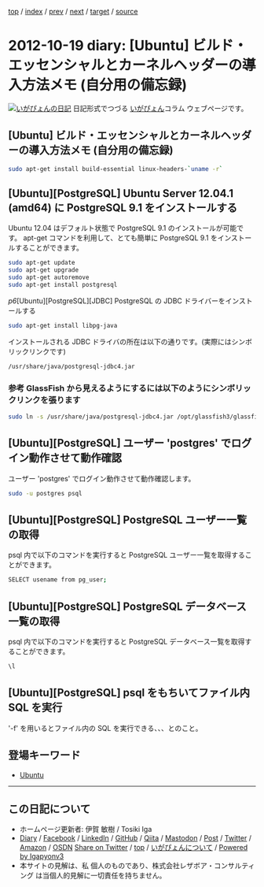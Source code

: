 [top](../index.html) 
 / [index](index.html) 
 / [prev](ig121018.html) 
 / [next](ig121020.html) 
 / [target](https://www.igapyon.jp/igapyon/diary/2012/ig121019.html) 
 / [source](https://github.com/igapyon/diary/blob/master/2012/ig121019.src.md) 

2012-10-19 diary: [Ubuntu] ビルド・エッセンシャルとカーネルヘッダーの導入方法メモ (自分用の備忘録)
=====================================================================================================
[![いがぴょんの日記](https://www.igapyon.jp/igapyon/diary/images/iga202308_256.jpg "いがぴょん")](https://www.igapyon.jp/igapyon/diary/memo/memoigapyon.html) 日記形式でつづる [いがぴょん](https://www.igapyon.jp/igapyon/diary/memo/memoigapyon.html)コラム ウェブページです。

## [Ubuntu] ビルド・エッセンシャルとカーネルヘッダーの導入方法メモ (自分用の備忘録)


```sh
sudo apt-get install build-essential linux-headers-`uname -r`
```



## [Ubuntu][PostgreSQL] Ubuntu Server 12.04.1 (amd64) に PostgreSQL 9.1 をインストールする

Ubuntu 12.04 はデフォルト状態で PostgreSQL 9.1 のインストールが可能です。
apt-get コマンドを利用して、とても簡単に PostgreSQL 9.1 をインストールすることができます。

```sh
sudo apt-get update
sudo apt-get upgrade
sudo apt-get autoremove
sudo apt-get install postgresql
```


*p6*[Ubuntu][PostgreSQL][JDBC] PostgreSQL の JDBC ドライバーをインストールする

```sh
sudo apt-get install libpg-java
```


インストールされる JDBC ドライバの所在は以下の通りです。(実際にはシンボリックリンクです)

```sh
/usr/share/java/postgresql-jdbc4.jar
```



### 参考 GlassFish から見えるようにするには以下のようにシンボリックリンクを張ります


```sh
sudo ln -s /usr/share/java/postgresql-jdbc4.jar /opt/glassfish3/glassfish/domains/domain1/lib/ext/postgresql-jdbc4.jar
```



## [Ubuntu][PostgreSQL] ユーザー 'postgres' でログイン動作させて動作確認

ユーザー 'postgres' でログイン動作させて動作確認します。

```sh
sudo -u postgres psql
```



## [Ubuntu][PostgreSQL] PostgreSQL ユーザー一覧の取得

psql 内で以下のコマンドを実行すると PostgreSQL ユーザー一覧を取得することができます。

```sh
SELECT usename from pg_user;
```



## [Ubuntu][PostgreSQL] PostgreSQL データベース一覧の取得

psql 内で以下のコマンドを実行すると PostgreSQL データベース一覧を取得することができます。

```sh
\l
```



## [Ubuntu][PostgreSQL] psql をもちいてファイル内 SQL を実行

'-f' を用いるとファイル内の SQL を実行できる、、、とのこと。

## 登場キーワード

* [Ubuntu](../keyword/ubuntu.html)

----------------------------------------------------------------------------------------------------

## この日記について

* ホームページ更新者: 伊賀 敏樹 / Tosiki Iga
* [Diary](https://www.igapyon.jp/igapyon/diary/) / [Facebook](https://www.facebook.com/igapyon) / [LinkedIn](https://www.linkedin.com/in/toshikiiga) / [GitHub](https://github.com/igapyon) / [Qiita](https://qiita.com/igapyon) / [Mastodon](https://social.vivaldi.net/@igapyon) / [Post](https://post.news/igapyon) / [Twitter](https://twitter.com/ToshikiIga) / [Amazon](https://www.amazon.co.jp/%E4%BC%8A%E8%B3%80-%E6%95%8F%E6%A8%B9/e/B004LTQWCQ) / [OSDN](https://ja.osdn.net/users/iga/)
[Share on Twitter](https://twitter.com/intent/tweet?hashtags=igapyon%2Cdiary%2C%E3%81%84%E3%81%8C%E3%81%B4%E3%82%87%E3%82%93%2CUbuntu&text=%5BUbuntu%5D+%E3%83%93%E3%83%AB%E3%83%89%E3%83%BB%E3%82%A8%E3%83%83%E3%82%BB%E3%83%B3%E3%82%B7%E3%83%A3%E3%83%AB%E3%81%A8%E3%82%AB%E3%83%BC%E3%83%8D%E3%83%AB%E3%83%98%E3%83%83%E3%83%80%E3%83%BC%E3%81%AE%E5%B0%8E%E5%85%A5%E6%96%B9%E6%B3%95%E3%83%A1%E3%83%A2+%28%E8%87%AA%E5%88%86%E7%94%A8%E3%81%AE%E5%82%99%E5%BF%98%E9%8C%B2%29&url=https%3A%2F%2Fwww.igapyon.jp%2Figapyon%2Fdiary%2F2012%2Fig121019.html) / [top](../index.html) / [いがぴょんについて](https://www.igapyon.jp/igapyon/diary/memo/memoigapyon.html) / [Powered by Igapyonv3](https://github.com/igapyon/igapyonv3)
* 本サイトの見解は、私 個人のものであり、株式会社レザボア・コンサルティング は当個人的見解に一切責任を持ちません。 

